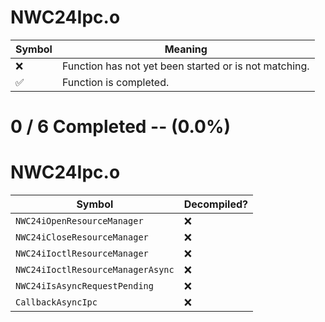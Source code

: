 # NWC24Ipc.o
| Symbol | Meaning 
| ------------- | ------------- 
| :x: | Function has not yet been started or is not matching. 
| :white_check_mark: | Function is completed. 


# 0 / 6 Completed -- (0.0%)
# NWC24Ipc.o
| Symbol | Decompiled? |
| ------------- | ------------- |
| `NWC24iOpenResourceManager` | :x: |
| `NWC24iCloseResourceManager` | :x: |
| `NWC24iIoctlResourceManager` | :x: |
| `NWC24iIoctlResourceManagerAsync` | :x: |
| `NWC24iIsAsyncRequestPending` | :x: |
| `CallbackAsyncIpc` | :x: |

